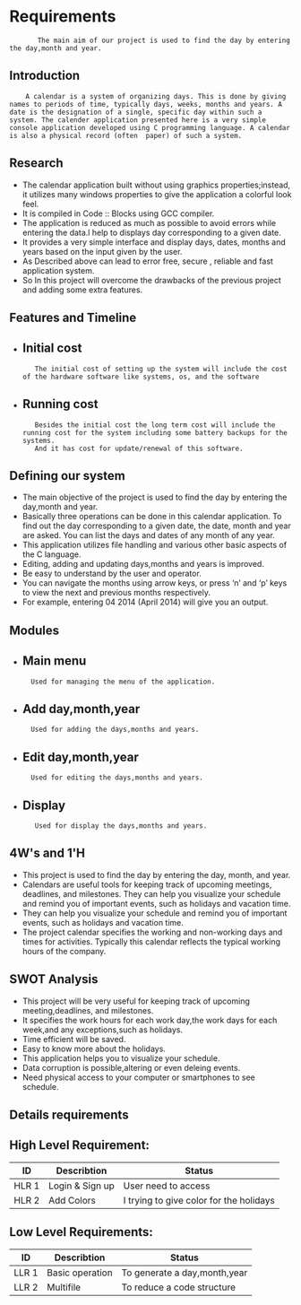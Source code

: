# Requirements
           The main aim of our project is used to find the day by entering the day,month and year.
## Introduction     
        A calendar is a system of organizing days. This is done by giving names to periods of time, typically days, weeks, months and years. A date is the designation of a single, specific day within such a system. The calender application presented here is a very simple console application developed using C programming language. A calendar is also a physical record (often  paper) of such a system.
 ## Research  
- The calendar application built without using graphics properties;instead, it utilizes many windows properties to give the application a colorful look feel.
- It is compiled in Code :: Blocks using GCC compiler.
- The application is reduced as much as possible to avoid errors while entering the data.l help to displays day corresponding to a given date.
- It provides a very simple interface and display days, dates, months and years based on the input given by the user.
- As Described above can lead to error free, secure , reliable and fast application system.
- So In this project will overcome the drawbacks of the previous project and adding some extra features.
## Features and Timeline
- ## Initial cost
         The initial cost of setting up the system will include the cost of the hardware software like systems, os, and the software
- ## Running cost
         Besides the initial cost the long term cost will include the running cost for the system including some battery backups for the systems.
         And it has cost for update/renewal of this software.
## Defining our system
- The main objective of the project is used to find the day by entering the day,month and year.
- Basically three operations can be done in this calendar application. To find out the day corresponding to a given date, the date, month and year are asked. You can list the days and dates of any month of any year.
- This application utilizes file handling and various other basic aspects of the C language.
- Editing, adding and updating days,months and years is improved.
- Be easy to understand by the user and operator.
- You can navigate the months using arrow keys, or press ‘n’ and ‘p’ keys to view the next and previous months respectively. 
- For example, entering 04 2014 (April 2014) will give you an output.
## Modules
- ## Main menu
        Used for managing the menu of the application.
- ## Add day,month,year
        Used for adding the days,months and years.
- ## Edit day,month,year
        Used for editing the days,months and years.
- ## Display
         Used for display the days,months and years.
## 4W's and 1'H
- This project is used to find the day by entering the day, month, and year.
- Calendars are useful tools for keeping track of upcoming meetings, deadlines, and milestones. They can help you visualize your schedule and remind you of important events, such as holidays and vacation time.
- They can help you visualize your schedule and remind you of important events, such as holidays and vacation time.
- The project calendar specifies the working and non-working days and times for activities. Typically this calendar reflects the typical working hours of the company.
## SWOT Analysis
- This project will be very useful for keeping track of upcoming meeting,deadlines, and milestones.
- It specifies the work hours for each work day,the work days for each week,and any exceptions,such as holidays.
- Time efficient will be saved.
- Easy to know more about the holidays.
- This application helps you to visualize your schedule.
- Data corruption is possible,altering or even deleing events.
- Need physical access to your computer or smartphones to see schedule.
## Details requirements
   ## High Level Requirement: 
| ID | Describtion | Status |
| -- | ----------- | ------ |
| HLR 1 | Login & Sign up | User need to access |
| HLR 2 | Add Colors | I trying to give color for the holidays |
   ## Low Level Requirements:
| ID | Describtion | Status |
| -- | ----------- | ------ |
| LLR 1 | Basic operation | To generate a day,month,year |
| LLR 2 | Multifile  | To reduce a code structure |
